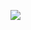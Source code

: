 ![](https://www.intentarlo.com/wp-content/uploads/2018/10/frases-motivadoras-de-la-vida-cortas.jpg)
